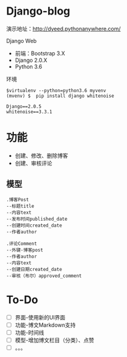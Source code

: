 # Django-blog
演示地址：http://dyeed.pythonanywhere.com/

Django Web
- 前端：Bootstrap 3.X
- Django 2.0.X
- Python 3.6

环境
```
$virtualenv --python=python3.6 myvenv
(mvenv) $  pip install django whitenoise

Django==2.0.5
whitenoise==3.3.1

```
# 功能
- 创建、修改、删除博客
- 创建、审核评论

## 模型
```
.博客Post
--标题title
--内容text
--发布时间published_date
--创建时间created_date
--作者author

.评论Comment
--外键-博客post
--作者author
--内容text
--创建日期created_date
--审核（布尔）approved_comment

```

# To-Do
- [ ] 界面-使用新的UI界面
- [ ] 功能-博文Markdown支持
- [ ] 功能-时间线
- [ ] 模型-增加博文栏目（分类）、点赞
- [ ] 。。。